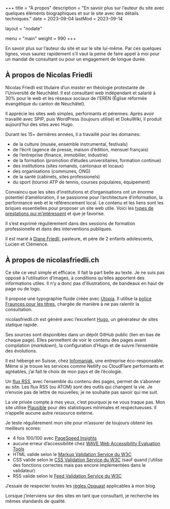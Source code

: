 +++
title = "À propos"
description = "En savoir plus sur l’auteur du site avec quelques éléments biographiques et sur le site avec des détails techniques."
date = 2023-09-04
lastMod = 2023-09-14

layout = "nodate"

menu  = "main"
weight = 990
+++

En savoir plus sur l’auteur du site et sur le site lui-même. Par ces quelques lignes, vous saurez rapidement s’il vaut la peine de faire appel à moi pour un mandat de consultant ou pour un engagement de longue durée.

## À propos de Nicolas Friedli

Nicolas Friedli est titulaire d’un *master* en théologie protestante de l’Université de Neuchâtel. Il est consultant web indépendant et salarié à 30% pour le web et les réseaux sociaux de l’EREN (Église réformée évangélique du canton de Neuchâtel).

Il apprécie les sites web simples, performants et pérennes. Après avoir travaillé avec SPIP, puis WordPress (toujours utilisé) et DokuWiki, il produit aujourd’hui des sites avec Hugo.

Durant les 15+ dernières années, il a travaillé pour les domaines:

- de la culture (musée, ensemble instrumental, festivals)
- de l’écrit (agence de presse, maison d’édition, mensuel français)
- de l’entreprise (finance, immobilier, industrie)
- de la formation (promotion d’études universitaires, formation continue)
- des institutions (sites romands, cantonaux et locaux)
- des organisations (communes, ONG)
- de la santé (cabinets, sites professionels)
- du sport (tournoi ATP de tennis, courses populaires, équipement)

Convaincu que les sites d’institutions et d’organisations ont un énorme potentiel d’amélioration, il se passionne pour l’architecture d’information, la performance web et le référencement local. Le contenu et les liens sont les briques essentielles pour proposer un site web utile. Voici les [types de prestations qui m’intéressent](/prestations/) et que je favorise.

Il s’est exprimé régulièrement dans des sessions de formation professionelle et dans des interventions publiques.

Il est marié à [Diane Friedli](https://dianefriedli.ch/), pasteure, et père de 2 enfants adolescents, Lucien et Clémence.

## À propos de nicolasfriedli.ch

Ce site ce veut simple et efficace. Il fait la part belle au texte. Je ne suis pas opposé à l’utilisation d’images, à conditions qu’elles apportent des informations utiles. Il n’y a donc pas d’illustrations, de bandeaux en haut de page ou de logo.

Il propose une typographie fluide créée avec [Utopia](https://utopia.fyi/). Il utilise la [police Fraunces pour les titres](/web/police-optimisee-titres/), chargée de manière à ne pas ralentir la consultation.

nicolasfriedli.ch est généré avec l’excellent [Hugo](https://gohugo.io/), un générateur de sites statique rapide.

Ses sources sont disponibles dans un dépôt GitHub public (lien en bas de chaque page). Elles permettent de voir le contenu des pages avant compilation (*markdown*), la configuration d’Hugo et de suivre l’ensemble des évolutions.

Il est hébergé en Suisse, chez [Infomaniak](https://www.infomaniak.com/), une entreprise éco-responsable. Même si je trouve les services comme Netlify ou CloudFlare performants et agréables, j’ai fait le choix de mon pays et de l’écologie.

Un [flux RSS](/index.xml), avec l’ensemble du contenu des pages, permet de s’abonner au site. Les flux RSS (ou ATOM) sont des outils qui changent la vie. Je n’envoie pas de lettre de nouvelles; je ne souhaite pas savoir qui me suit.

La vie privée compte à mes yeux, c’est pourquoi je ne vous traque pas. Mon site utilise [Plausible](https://plausible.io/privacy-focused-web-analytics) pour des statistiques minimales et respectueuses. Il n’appelle aucune autre ressource externe. 

Je teste régulièrement mon site pour m’assurer de toujours obtenir les meilleurs scores:

- 4 fois 100/100 avec [PageSpeed Insights](https://pagespeed.web.dev/)
- aucune erreur d’accessibilité chez [WAVE Web Accessibility Evaluation Tools](https://wave.webaim.org/)
- HTML valide selon le [Markup Validation Service du W3C](https://validator.w3.org/)
- CSS valide selon le [CSS Validation Service du W3C](https://jigsaw.w3.org/css-validator/) (sauf quand j’utilise des fonctions correctes mais pas encore implémentées dans le validateur)
- RSS valide selon le [Feed Validation Service du W3C](https://validator.w3.org/feed/)

J’essaie de respecter toutes les [règles Opquast](https://checklists.opquast.com/fr/assurance-qualite-web/) applicables à mon blog.

Lorsque j’interviens sur des sites en tant que consultant, je recherche les mêmes standards de qualité.